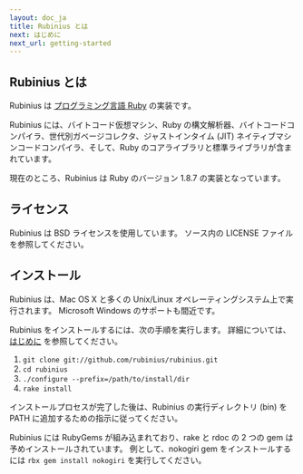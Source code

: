 ```yaml
---
layout: doc_ja
title: Rubinius とは
next: はじめに
next_url: getting-started
---
```


## Rubinius とは

Rubinius は [プログラミング言語 Ruby](http://ruby-lang.org) の実装です。

Rubinius には、バイトコード仮想マシン、Ruby 
の構文解析器、バイトコードコンパイラ、世代別ガベージコレクタ、ジャストインタイム 
(JIT) ネイティブマシンコードコンパイラ、そして、Ruby 
のコアライブラリと標準ライブラリが含まれています。

現在のところ、Rubinius は Ruby のバージョン 1.8.7 の実装となっています。


## ライセンス

Rubinius は BSD ライセンスを使用しています。
ソース内の LICENSE ファイルを参照してください。


## インストール

Rubinius は、Mac OS X と多くの Unix/Linux オペレーティングシステム上で実行されます。
Microsoft Windows のサポートも間近です。

Rubinius をインストールするには、次の手順を実行します。
詳細については、[はじめに](/doc/ja/getting-started/) を参照してください。

1. `git clone git://github.com/rubinius/rubinius.git`
1. `cd rubinius`
1. `./configure --prefix=/path/to/install/dir`
1. `rake install`

インストールプロセスが完了した後は、Rubinius の実行ディレクトリ (bin) 
を PATH に追加するための指示に従ってください。

Rubinius には RubyGems が組み込まれており、rake と rdoc の 2 つの gem 
は予めインストールされています。
例として、nokogiri gem をインストールするには `rbx gem install nokogiri` 
を実行してください。
